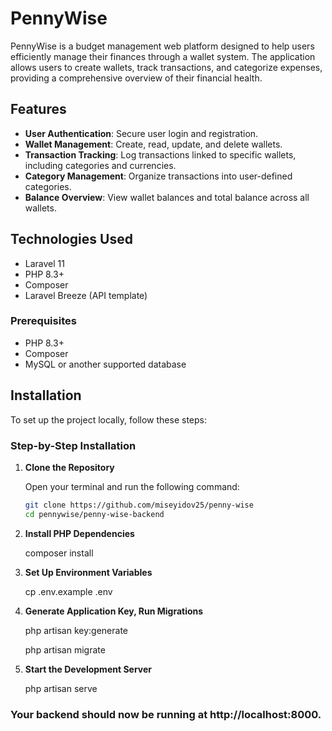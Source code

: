 # PennyWise

PennyWise is a budget management web platform designed to help users efficiently manage their finances through a wallet system. The application allows users to create wallets, track transactions, and categorize expenses, providing a comprehensive overview of their financial health.

## Features

-   **User Authentication**: Secure user login and registration.
-   **Wallet Management**: Create, read, update, and delete wallets.
-   **Transaction Tracking**: Log transactions linked to specific wallets, including categories and currencies.
-   **Category Management**: Organize transactions into user-defined categories.
-   **Balance Overview**: View wallet balances and total balance across all wallets.

## Technologies Used

-   Laravel 11
-   PHP 8.3+
-   Composer
-   Laravel Breeze (API template)

### Prerequisites

-   PHP 8.3+
-   Composer
-   MySQL or another supported database

## Installation

To set up the project locally, follow these steps:

### Step-by-Step Installation

1. **Clone the Repository**

    Open your terminal and run the following command:

    ```bash
    git clone https://github.com/miseyidov25/penny-wise
    cd pennywise/penny-wise-backend

    ```

2. **Install PHP Dependencies**

    composer install

3. **Set Up Environment Variables**

    cp .env.example .env

4. **Generate Application Key, Run Migrations**

    php artisan key:generate

    php artisan migrate

5. **Start the Development Server**

    php artisan serve

### Your backend should now be running at http://localhost:8000.
